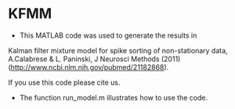 KFMM
====

* This MATLAB code was used to generate the results in 

Kalman filter mixture model for spike sorting of non-stationary data, A.Calabrese & L. Paninski, J Neurosci Methods (2011) (http://www.ncbi.nlm.nih.gov/pubmed/21182868). 

If you use this code please cite us. 

* The function run_model.m illustrates how to use the code.

